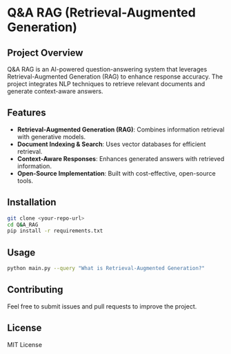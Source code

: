 # Q&A RAG (Retrieval-Augmented Generation)

## Project Overview
Q&A RAG is an AI-powered question-answering system that leverages Retrieval-Augmented Generation (RAG) to enhance response accuracy. The project integrates NLP techniques to retrieve relevant documents and generate context-aware answers.

## Features
- **Retrieval-Augmented Generation (RAG)**: Combines information retrieval with generative models.
- **Document Indexing & Search**: Uses vector databases for efficient retrieval.
- **Context-Aware Responses**: Enhances generated answers with retrieved information.
- **Open-Source Implementation**: Built with cost-effective, open-source tools.

## Installation
```bash
git clone <your-repo-url>
cd Q&A_RAG
pip install -r requirements.txt
```

## Usage
```bash
python main.py --query "What is Retrieval-Augmented Generation?"
```

## Contributing
Feel free to submit issues and pull requests to improve the project.

## License
MIT License
